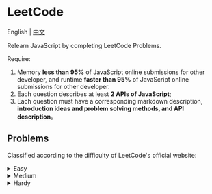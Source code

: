 # LeetCode

English | [中文](./README-CN.md)

Relearn JavaScript by completing LeetCode Problems.

Require:

1. Memory **less than 95%** of JavaScript online submissions for other developer, and runtime **faster than 95%** of JavaScript online submissions for other developer.
2. Each question describes at least **2 APIs of JavaScript**;
3. Each question must have a corresponding markdown description, **introduction ideas and problem solving methods, and API description**。

## Problems

Classified according to the difficulty of LeetCode's official website:

<details>
  <summary>Easy</summary>
  1. <a href="https://leetcode.com/problems/two-sum/">Two Sum</a>
</details>

<details>
  <summary>Medium</summary>
</details>  

<details>
  <summary>Hardy</summary>
</details>  